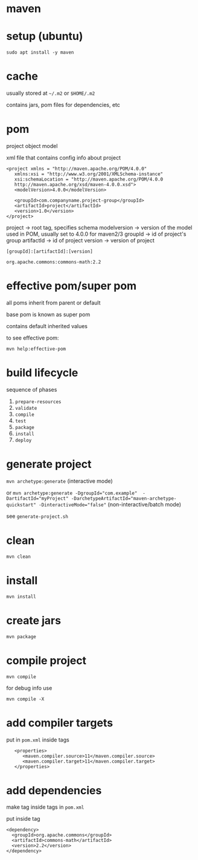 # maven

# setup (ubuntu)

`sudo apt install -y maven`

# cache

usually stored at `~/.m2` or `$HOME/.m2`

contains jars, pom files for dependencies, etc

# pom

project object model

xml file that contains config info about project

```
<project xmlns = "http://maven.apache.org/POM/4.0.0"
   xmlns:xsi = "http://www.w3.org/2001/XMLSchema-instance"
   xsi:schemaLocation = "http://maven.apache.org/POM/4.0.0
   http://maven.apache.org/xsd/maven-4.0.0.xsd">
   <modelVersion>4.0.0</modelVersion>

   <groupId>com.companyname.project-group</groupId>
   <artifactId>project</artifactId>
   <version>1.0</version>
</project>
```

project -> root tag, specifies schema
modelversion -> version of the model used in POM, usually set to 4.0.0 for maven2/3
groupId -> id of project's group
artifactId -> id of project
version -> version of project

`[groupId]:[artifactId]:[version]`

`org.apache.commons:commons-math:2.2`

# effective pom/super pom

all poms inherit from parent or default

base pom is known as super pom

contains default inherited values

to see effective pom:

`mvn help:effective-pom`

# build lifecycle

sequence of phases

1. `prepare-resources`
2. `validate`
3. `compile`
4. `test`
5. `package`
6. `install`
7. `deploy`

# generate project

`mvn archetype:generate` (interactive mode)

or `mvn archetype:generate -DgroupId="com.example"  -DartifactId="myProject" -DarchetypeArtifactId="maven-archetype-quickstart" -DinteractiveMode="false"` (non-interactive/batch mode)

see `generate-project.sh`

# clean

`mvn clean`

# install

`mvn install`

# create jars

`mvn package`

# compile project

`mvn compile`

for debug info use

`mvn compile -X`

# add compiler targets

put in `pom.xml` inside <project /> tags

```
   <properties>
      <maven.compiler.source>11</maven.compiler.source>
      <maven.compiler.target>11</maven.compiler.target>
   </properties>
```

# add dependencies

make <dependencies /> tag inside <project /> tags in `pom.xml`

put inside <dependencies /> tag 

```
<dependency>
  <groupId>org.apache.commons</groupId>
  <artifactId>commons-math</artifactId>
  <version>2.2</version>
</dependency>
```
